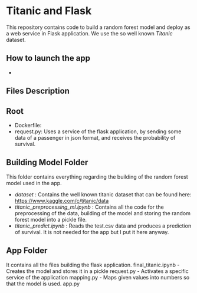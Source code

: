 # Titanic and Flask

This repository contains code to build a random forest model and deploy as a web service in Flask application. We use the so well known _Titanic_ dataset. 

## How to launch the app

- 

## Files Description

## Root 

- Dockerfile:
- request.py: Uses a service of the flask application, by sending some data of a passenger in json format, and receives the probability of survival.

## Building Model Folder

This folder contains everything regarding the building of the random forest model used in the app.

- *dataset* : Contains the well known titanic dataset that can be found here: https://www.kaggle.com/c/titanic/data
- *titanic_preprocessing_ml.ipynb* : Contains all the code for the preprocessing of the data, building of the model and storing the random forest model into a pickle file.
- *titanic_predict.ipynb* : Reads the test.csv data and produces a prediction of survival. It is not needed for the app but I put it here anyway.
  

## App Folder

It contains all the files building the flask application. 
final_titanic.ipynb - Creates the model and stores it in a pickle
request.py - Activates a specific service of the application
mapping.py - Maps given values into numbers so that the model is used.
app.py
